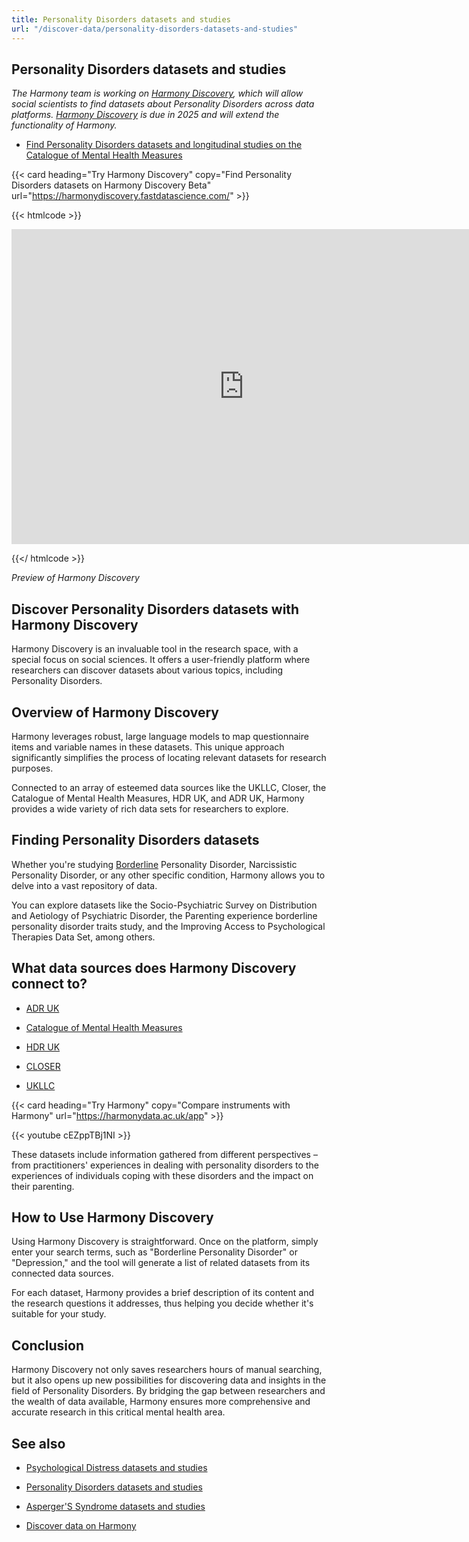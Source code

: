 ```yaml
---
title: Personality Disorders datasets and studies
url: "/discover-data/personality-disorders-datasets-and-studies"
---
```


## Personality Disorders datasets and studies

*The Harmony team is working on [Harmony Discovery](https://harmonydiscovery.fastdatascience.com/), which will allow social scientists to find datasets about Personality Disorders across data platforms. [Harmony Discovery](https://harmonydiscovery.fastdatascience.com/) is due in 2025 and will extend the functionality of Harmony.*

* [Find Personality Disorders datasets and longitudinal studies on the Catalogue of Mental Health Measures](https://www.cataloguementalhealth.ac.uk/?content=search&query=Topic:personality+disorders)


{{< card heading="Try Harmony Discovery" copy="Find Personality Disorders datasets on Harmony Discovery Beta" url="https://harmonydiscovery.fastdatascience.com/" >}}

{{< htmlcode >}}

<iframe src="https://www.veed.io/embed/b8eb93ee-5cca-4b09-8b5d-34b614cb0f58" width="744" height="504" frameborder="0" title="Thomas Wood's Video - Oct 23, 2024" webkitallowfullscreen mozallowfullscreen allowfullscreen></iframe>

{{</ htmlcode >}}

*Preview of Harmony Discovery*


## Discover Personality Disorders datasets with Harmony Discovery

Harmony Discovery is an invaluable tool in the research space, with a special focus on social sciences. It offers a user-friendly platform where researchers can discover datasets about various topics, including Personality Disorders.

## Overview of Harmony Discovery

Harmony leverages robust, large language models to map questionnaire items and variable names in these datasets. This unique approach significantly simplifies the process of locating relevant datasets for research purposes.

Connected to an array of esteemed data sources like the UKLLC, Closer, the Catalogue of Mental Health Measures, HDR UK, and ADR UK, Harmony provides a wide variety of rich data sets for researchers to explore.

## Finding Personality Disorders datasets

Whether you're studying [Borderline](/discover-data/borderline-personality-disorder-bpd-datasets-and-studies) Personality Disorder, Narcissistic Personality Disorder, or any other specific condition, Harmony allows you to delve into a vast repository of data.

You can explore datasets like the Socio-Psychiatric Survey on Distribution and Aetiology of Psychiatric Disorder, the Parenting experience borderline personality disorder traits study, and the Improving Access to Psychological Therapies Data Set, among others.

## What data sources does Harmony Discovery connect to?

* [ADR UK](https://www.adruk.org/data-access/data-catalogue/)

* [Catalogue of Mental Health Measures](https://www.cataloguementalhealth.ac.uk/)

* [HDR UK](https://www.healthdatagateway.org/)

* [CLOSER](https://closer.ac.uk/)

* [UKLLC](https://explore.ukllc.ac.uk)

{{< card heading="Try Harmony" copy="Compare instruments with Harmony" url="https://harmonydata.ac.uk/app" >}}

{{< youtube cEZppTBj1NI >}}



These datasets include information gathered from different perspectives – from practitioners' experiences in dealing with personality disorders to the experiences of individuals coping with these disorders and the impact on their parenting.

## How to Use Harmony Discovery

Using Harmony Discovery is straightforward. Once on the platform, simply enter your search terms, such as "Borderline Personality Disorder" or "Depression," and the tool will generate a list of related datasets from its connected data sources.

For each dataset, Harmony provides a brief description of its content and the research questions it addresses, thus helping you decide whether it's suitable for your study.

## Conclusion

Harmony Discovery not only saves researchers hours of manual searching, but it also opens up new possibilities for discovering data and insights in the field of Personality Disorders. By bridging the gap between researchers and the wealth of data available, Harmony ensures more comprehensive and accurate research in this critical mental health area.

## See also

* [Psychological Distress datasets and studies](/discover-data/psychological-distress-datasets-and-studies)

* [Personality Disorders datasets and studies](/discover-data/personality-disorders-datasets-and-studies)

* [Asperger'S Syndrome datasets and studies](/discover-data/aspergers-syndrome-datasets-and-studies)

* [Discover data on Harmony](/discover-data/)